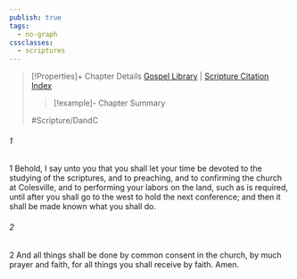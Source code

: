 ```yaml
---
publish: true
tags:
  - no-graph
cssclasses:
  - scriptures
---
```

>[!Properties]+ Chapter Details
>[Gospel Library](https://churchofjesuschrist.org/study/scriptures/dc-testament/dc/26?lang=eng)    |    [Scripture Citation Index](https://scriptures.byu.edu/#12e1a::c12e1a)
>>[!example]- Chapter Summary
>> 
> 
>
>#Scripture/DandC
###### 1
1 Behold, I say unto you that you shall let your time be devoted to the studying of the scriptures, and to preaching, and to confirming the church at Colesville, and to performing your labors on the land, such as is required, until after you shall go to the west to hold the next conference; and then it shall be made known what you shall do.
###### 2
2 And all things shall be done by common consent in the church, by much prayer and faith, for all things you shall receive by faith. Amen.
